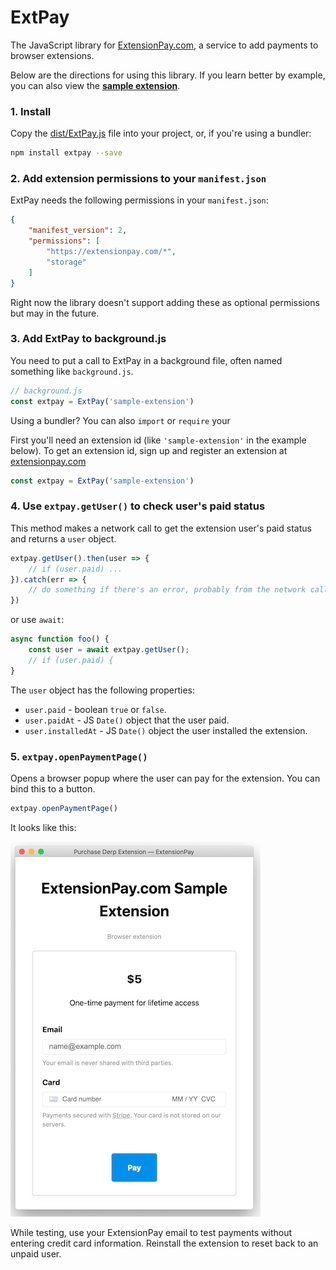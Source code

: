 # ExtPay
The JavaScript library for [ExtensionPay.com](https://extensionpay.com), a service to add payments to browser extensions.

Below are the directions for using this library. If you learn better by example, you can also view the **[sample extension](sample-extension/)**.

### 1. Install

Copy the [dist/ExtPay.js](dist/ExtPay.js) file into your project, or, if you're using a bundler:

```bash
npm install extpay --save
```


### 2. Add extension permissions to your `manifest.json`
ExtPay needs the following permissions in your `manifest.json`:
```json
{
    "manifest_version": 2,
    "permissions": [
        "https://extensionpay.com/*",
        "storage"
    ]
}
```
Right now the library doesn't support adding these as optional permissions but may in the future.


### 3. Add ExtPay to background.js

You need to put a call to ExtPay in a background file, often named something like `background.js`.

```js
// background.js
const extpay = ExtPay('sample-extension')
```

Using a bundler? You can also `import` or `require` your

First you'll need an extension id (like `'sample-extension'` in the example below). To get an extension id, sign up and register an extension at [extensionpay.com](https://extensionpay.com/signup)
```js
const extpay = ExtPay('sample-extension')
```


### 4. Use `extpay.getUser()` to check user's paid status

This method makes a network call to get the extension user's paid status and returns a `user` object.
```js
extpay.getUser().then(user => {
    // if (user.paid) ...
}).catch(err => {
    // do something if there's an error, probably from the network call
})    
```
or use `await`:
```js
async function foo() {
    const user = await extpay.getUser();
    // if (user.paid) {
}
```
The `user` object has the following properties:

* `user.paid` - boolean `true` or `false`.
* `user.paidAt` - JS `Date()` object that the user paid.
* `user.installedAt` - JS `Date()` object the user installed the extension.


### 5. `extpay.openPaymentPage()`
Opens a browser popup where the user can pay for the extension. You can bind this to a button.
```js
extpay.openPaymentPage()
```
It looks like this:

![popup screenshot](popup_screenshot.png)

While testing, use your ExtensionPay email to test payments without entering credit card information. Reinstall the extension to reset back to an unpaid user.

